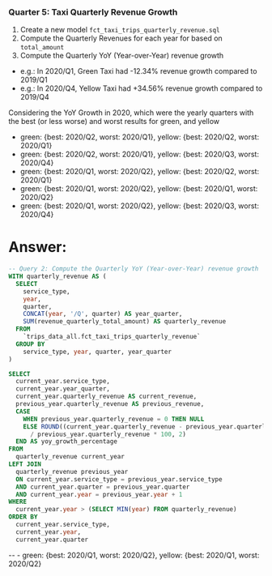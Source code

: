 ### Quarter 5: Taxi Quarterly Revenue Growth

1. Create a new model `fct_taxi_trips_quarterly_revenue.sql`
2. Compute the Quarterly Revenues for each year for based on `total_amount`
3. Compute the Quarterly YoY (Year-over-Year) revenue growth 
  * e.g.: In 2020/Q1, Green Taxi had -12.34% revenue growth compared to 2019/Q1
  * e.g.: In 2020/Q4, Yellow Taxi had +34.56% revenue growth compared to 2019/Q4

Considering the YoY Growth in 2020, which were the yearly quarters with the best (or less worse) and worst results for green, and yellow

- green: {best: 2020/Q2, worst: 2020/Q1}, yellow: {best: 2020/Q2, worst: 2020/Q1}
- green: {best: 2020/Q2, worst: 2020/Q1}, yellow: {best: 2020/Q3, worst: 2020/Q4}
- green: {best: 2020/Q1, worst: 2020/Q2}, yellow: {best: 2020/Q2, worst: 2020/Q1}
- green: {best: 2020/Q1, worst: 2020/Q2}, yellow: {best: 2020/Q1, worst: 2020/Q2}
- green: {best: 2020/Q1, worst: 2020/Q2}, yellow: {best: 2020/Q3, worst: 2020/Q4}


# Answer:
```sql
-- Query 2: Compute the Quarterly YoY (Year-over-Year) revenue growth
WITH quarterly_revenue AS (
  SELECT 
    service_type,
    year,
    quarter,
    CONCAT(year, '/Q', quarter) AS year_quarter,
    SUM(revenue_quarterly_total_amount) AS quarterly_revenue
  FROM 
    `trips_data_all.fct_taxi_trips_quarterly_revenue`
  GROUP BY 
    service_type, year, quarter, year_quarter
)

SELECT 
  current_year.service_type,
  current_year.year_quarter,
  current_year.quarterly_revenue AS current_revenue,
  previous_year.quarterly_revenue AS previous_revenue,
  CASE 
    WHEN previous_year.quarterly_revenue = 0 THEN NULL
    ELSE ROUND((current_year.quarterly_revenue - previous_year.quarterly_revenue) 
      / previous_year.quarterly_revenue * 100, 2)
  END AS yoy_growth_percentage
FROM 
  quarterly_revenue current_year
LEFT JOIN 
  quarterly_revenue previous_year
  ON current_year.service_type = previous_year.service_type
  AND current_year.quarter = previous_year.quarter
  AND current_year.year = previous_year.year + 1
WHERE 
  current_year.year > (SELECT MIN(year) FROM quarterly_revenue)
ORDER BY 
  current_year.service_type, 
  current_year.year, 
  current_year.quarter
```

-- - green: {best: 2020/Q1, worst: 2020/Q2}, yellow: {best: 2020/Q1, worst: 2020/Q2}